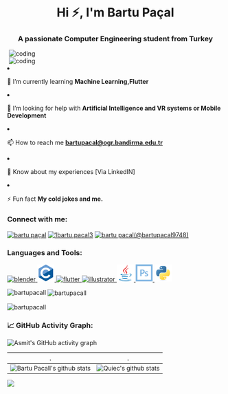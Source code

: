 <h1 align="center">Hi ⚡, I'm Bartu Paçal</h1>
<h3 align="center">A passionate Computer Engineering student from Turkey</h3>


<img align="right" alt="coding" width="500" src="https://scitechdaily.com/images/Computer-Code-Speed-Algorithm-Concept.gif">
<img align="right" alt="coding" width="500" src="https://raw.githubusercontent.com/gist/patevs/b007a0e98fb216438d4cbf559fac4166/raw/88f20c9d749d756be63f22b09f3c4ac570bc5101/programming.gif" 
 
- 🌱 I’m currently learning **Machine Learning,Flutter**

- 🤝 I’m looking for help with **Artificial Intelligence and VR systems or Mobile Development**

- 📫 How to reach me **bartupacal@ogr.bandirma.edu.tr**

- 📄 Know about my experiences [Via LinkedIN]

- ⚡ Fun fact **My cold jokes and me.**

<h3 align="left">Connect with me:</h3>
<p align="left">
<a href="https://tr.linkedin.com/in/bartu-pa%C3%A7al-b88442251" target="blank"><img align="center" src="https://raw.githubusercontent.com/rahuldkjain/github-profile-readme-generator/master/src/images/icons/Social/linked-in-alt.svg" alt="bartu paçal" height="30" width="40" /></a>
<a href="https://instagram.com/1bartu.pacal3" target="blank"><img align="center" src="https://raw.githubusercontent.com/rahuldkjain/github-profile-readme-generator/master/src/images/icons/Social/instagram.svg" alt="1bartu.pacal3" height="30" width="40" /></a>
<a href="https://www.youtube.com/@bartupacal9748" target="blank"><img align="center" src="https://raw.githubusercontent.com/rahuldkjain/github-profile-readme-generator/master/src/images/icons/Social/youtube.svg" alt="bartu pacal(@bartupacal9748)" height="30" width="40" /></a>
</p>

<h3 align="left">Languages and Tools:</h3>
<p align="left"> <a href="https://www.blender.org/" target="_blank" rel="noreferrer"> <img src="https://download.blender.org/branding/community/blender_community_badge_white.svg" alt="blender" width="40" height="40"/> </a> <a href="https://www.cprogramming.com/" target="_blank" rel="noreferrer"> <img src="https://raw.githubusercontent.com/devicons/devicon/master/icons/c/c-original.svg" alt="c" width="40" height="40"/> </a> <a href="https://flutter.dev" target="_blank" rel="noreferrer"> <img src="https://www.vectorlogo.zone/logos/flutterio/flutterio-icon.svg" alt="flutter" width="40" height="40"/> </a> <a href="https://www.adobe.com/in/products/illustrator.html" target="_blank" rel="noreferrer"> <img src="https://www.vectorlogo.zone/logos/adobe_illustrator/adobe_illustrator-icon.svg" alt="illustrator" width="40" height="40"/> </a> <a href="https://www.java.com" target="_blank" rel="noreferrer"> <img src="https://raw.githubusercontent.com/devicons/devicon/master/icons/java/java-original.svg" alt="java" width="40" height="40"/> </a> <a href="https://www.photoshop.com/en" target="_blank" rel="noreferrer"> <img src="https://raw.githubusercontent.com/devicons/devicon/master/icons/photoshop/photoshop-line.svg" alt="photoshop" width="40" height="40"/> </a> <a href="https://www.python.org" target="_blank" rel="noreferrer"> <img src="https://raw.githubusercontent.com/devicons/devicon/master/icons/python/python-original.svg" alt="python" width="40" height="40"/> </a> </p>


<p><img align="left" src="https://github-readme-stats.vercel.app/api/top-langs?username=bartupacall&show_icons=true&locale=en&layout=compact" alt="bartupacall" /></p>

<p>&nbsp;<img align="center" src="https://github-readme-stats.vercel.app/api?username=bartupacall&show_icons=true&locale=en" alt="bartupacall" /></p>

<p><img align="center" src="https://github-readme-streak-stats.herokuapp.com/?user=bartupacall&" alt="bartupacall" /></p>


<!--   GitHub stats graph -->
### 📈 GitHub Activity Graph:
![Asmit's GitHub activity graph](https://activity-graph.herokuapp.com/graph?username=BEPb&hide_border=true&theme=redical)

| .                                                                                                                                       | .                                                                                                                         |
|-----------------------------------------------------------------------------------------------------------------------------------------|---------------------------------------------------------------------------------------------------------------------------|
| ![Bartu Pacall's github stats](https://github-readme-stats.vercel.app/api?username=BEPb&show_icons=true&theme=radical&include_all_commits=true) | ![Quiec's github stats](https://github-readme-stats.vercel.app/api/top-langs/?username=BEPb&theme=radical&layout=compact) |

<img src="https://github-readme-streak-stats.herokuapp.com/?user=BartuPacall"></img>

